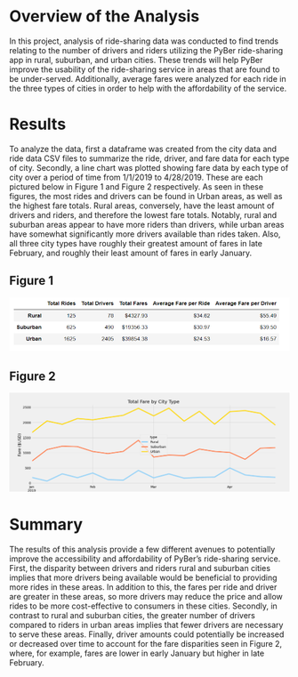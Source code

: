 # Overview of the Analysis
In this project, analysis of ride-sharing data was conducted to find trends relating to the number of drivers and riders utilizing the PyBer ride-sharing app in rural, suburban, and urban cities.  These trends will help PyBer improve the usability of the ride-sharing service in areas that are found to be under-served.  Additionally, average fares were analyzed for each ride in the three types of cities in order to help with the affordability of the service.

# Results
To analyze the data, first a dataframe was created from the city data and ride data CSV files to summarize the ride, driver, and fare data for each type of city.  Secondly, a line chart was plotted showing fare data by each type of city over a period of time from 1/1/2019 to 4/28/2019.  These are each pictured below in Figure 1 and Figure 2 respectively.  As seen in these figures, the most rides and drivers can be found in Urban areas, as well as the highest fare totals.  Rural areas, conversely, have the least amount of drivers and riders, and therefore the lowest fare totals.  Notably, rural and suburban areas appear to have more riders than drivers, while urban areas have somewhat significantly more drivers available than rides taken.  Also, all three city types have roughly their greatest amount of fares in late February, and roughly their least amount of fares in early January.

## Figure 1

![This is an image]( https://github.com/ssimonson93/PyBer_Analysis/blob/main/Analysis/DataFrame%20by%20City%20Type.png)

## Figure 2

![This is an image]( https://github.com/ssimonson93/PyBer_Analysis/blob/main/Analysis/Pyber_fare_summary.png)

# Summary
The results of this analysis provide a few different avenues to potentially improve the accessibility and affordability of PyBer’s ride-sharing service.  First, the disparity between drivers and riders rural and suburban cities implies that more drivers being available would be beneficial to providing more rides in these areas.  In addition to this, the fares per ride and driver are greater in these areas, so more drivers may reduce the price and allow rides to be more cost-effective to consumers in these cities.  Secondly, in contrast to rural and suburban cities, the greater number of drivers compared to riders in urban areas implies that fewer drivers are necessary to serve these areas.  Finally, driver amounts could potentially be increased or decreased over time to account for the fare disparities seen in Figure 2, where, for example, fares are lower in early January but higher in late February.
